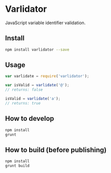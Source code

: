 # Varlidator
JavaScript variable identifier validation.

## Install
```sh
npm install varlidator --save
```

## Usage
```js
var varlidate = require('varlidator');

var isValid = varlidate('@');
// returns: false

isValid = varlidate('a');
// returns: true
```

## How to develop
```sh
npm install
grunt
```

## How to build (before publishing)
```sh
npm install
grunt build
```